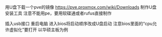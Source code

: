 用U盘下载一个pve的镜像
https://pve.proxmox.com/wiki/Downloads
制作U盘安装工具
注意不能用pe，要用软碟通或者rufus直接制作

插入usb接口
重启电脑
进入bios将启动顺序改成U盘启动
注意bios里面的“cpu允许虚拟化”要打开
以华硕主板为例

